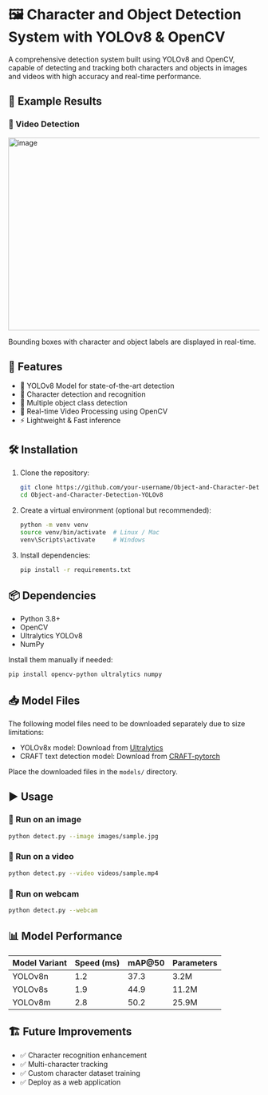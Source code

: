 # 🖼️ Character and Object Detection System with YOLOv8 & OpenCV

A comprehensive detection system built using YOLOv8 and OpenCV, capable of detecting and tracking both characters and objects in images and videos with high accuracy and real-time performance.

## 🎯 Example Results


### 🎥 Video Detection
<img width="565" height="386" alt="image" src="https://github.com/user-attachments/assets/6cbb1162-284a-4fba-a75b-841a6117c7e3" />


Bounding boxes with character and object labels are displayed in real-time.
## 🚀 Features

- 🧠 YOLOv8 Model for state-of-the-art detection
- 👥 Character detection and recognition
- 🎯 Multiple object class detection
- 🎥 Real-time Video Processing using OpenCV
- ⚡ Lightweight & Fast inference

## 🛠️ Installation

1. Clone the repository:
    ```bash
    git clone https://github.com/your-username/Object-and-Character-Detection-YOLOv8.git
    cd Object-and-Character-Detection-YOLOv8
    ```

2. Create a virtual environment (optional but recommended):
    ```bash
    python -m venv venv
    source venv/bin/activate  # Linux / Mac
    venv\Scripts\activate     # Windows
    ```

3. Install dependencies:
    ```bash
    pip install -r requirements.txt
    ```

## 📦 Dependencies

- Python 3.8+
- OpenCV
- Ultralytics YOLOv8
- NumPy

Install them manually if needed:
```bash
pip install opencv-python ultralytics numpy
```

## 📥 Model Files

The following model files need to be downloaded separately due to size limitations:
- YOLOv8x model: Download from [Ultralytics](https://github.com/ultralytics/yolov8/releases)
- CRAFT text detection model: Download from [CRAFT-pytorch](https://drive.google.com/file/d/1Jk4eGD7crsqCCg9C9VjCLkMN3ze8kutZ/view)

Place the downloaded files in the `models/` directory.

## ▶️ Usage

### 🔹 Run on an image
```bash
python detect.py --image images/sample.jpg
```

### 🔹 Run on a video
```bash
python detect.py --video videos/sample.mp4
```

### 🔹 Run on webcam
```bash
python detect.py --webcam
```

## 📊 Model Performance

| Model Variant | Speed (ms) | mAP@50 | Parameters |
|--------------|------------|--------|------------|
| YOLOv8n      | 1.2        | 37.3   | 3.2M       |
| YOLOv8s      | 1.9        | 44.9   | 11.2M      |
| YOLOv8m      | 2.8        | 50.2   | 25.9M      |

## 🏗️ Future Improvements

- ✅ Character recognition enhancement
- ✅ Multi-character tracking
- ✅ Custom character dataset training
- ✅ Deploy as a web application




